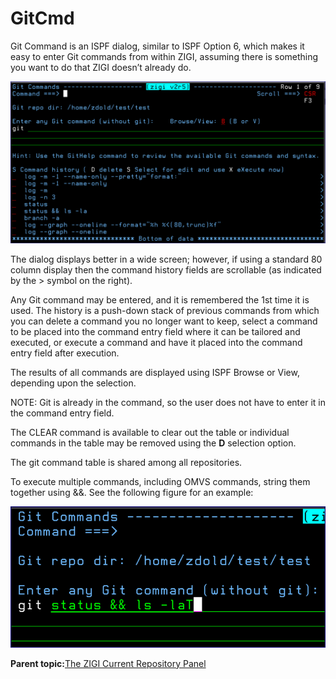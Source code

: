 # GitCmd

Git Command is an ISPF dialog, similar to ISPF Option 6, which makes it easy to enter Git commands from within ZIGI, assuming there is something you want to do that ZIGI doesn’t already do.

![](media/img(44).png)

The dialog displays better in a wide screen; however, if using a standard 80 column display then the command history fields are scrollable \(as indicated by the \> symbol on the right\).

Any Git command may be entered, and it is remembered the 1st time it is used. The history is a push-down stack of previous commands from which you can delete a command you no longer want to keep, select a command to be placed into the command entry field where it can be tailored and executed, or execute a command and have it placed into the command entry field after execution.

The results of all commands are displayed using ISPF Browse or View, depending upon the selection.

NOTE: Git is already in the command, so the user does not have to enter it in the command entry field.

The CLEAR command is available to clear out the table or individual commands in the table may be removed using the **D** selection option.

The git command table is shared among all repositories.

To execute multiple commands, including OMVS commands, string them together using &&. See the following figure for an example:

![](media/img(45).png)

**Parent topic:**[The ZIGI Current Repository Panel](zOS_ISPF_Git_Interface_Users_Guide_V3R0_the_zigi_current_repository_panel.html)

